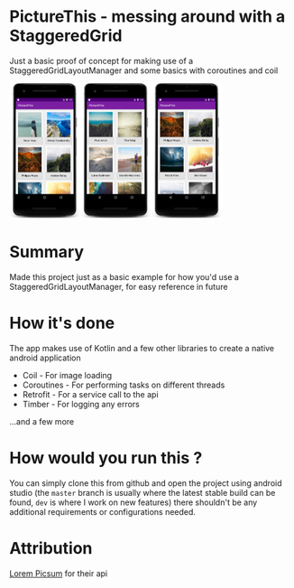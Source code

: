 # PictureThis - messing around with a StaggeredGrid

Just a basic proof of concept for making use of a StaggeredGridLayoutManager and some basics with coroutines and coil

<img src="art/image1.png" width="25%" /><img src="art/image2.png" width="25%" /><img src="art/image3.png" width="25%" />

# Summary
Made this project just as a basic example for how you'd use a StaggeredGridLayoutManager, for easy reference in future 

# How it's done
The app makes use of Kotlin and a few other libraries to create a native android application 

- Coil - For image loading
- Coroutines - For performing tasks on different threads
- Retrofit - For a service call to the api
- Timber - For logging any errors

...and a few more

# How would you run this ? 

You can simply clone this from github and open the project using android studio (the `master` branch is usually where the latest stable build can be found, `dev` is where I work on new features)  there shouldn't be any additional requirements or configurations needed.

# Attribution
[Lorem Picsum](https://picsum.photos) for their api 
